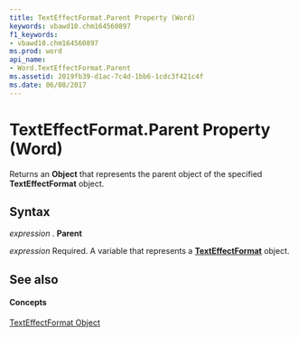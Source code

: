 ```yaml
---
title: TextEffectFormat.Parent Property (Word)
keywords: vbawd10.chm164560897
f1_keywords:
- vbawd10.chm164560897
ms.prod: word
api_name:
- Word.TextEffectFormat.Parent
ms.assetid: 2019fb39-d1ac-7c4d-1bb6-1cdc3f421c4f
ms.date: 06/08/2017
---
```



# TextEffectFormat.Parent Property (Word)

Returns an **Object** that represents the parent object of the specified **TextEffectFormat** object.


## Syntax

 _expression_ . **Parent**

 _expression_ Required. A variable that represents a **[TextEffectFormat](texteffectformat-object-word.md)** object.


## See also


#### Concepts


[TextEffectFormat Object](texteffectformat-object-word.md)

